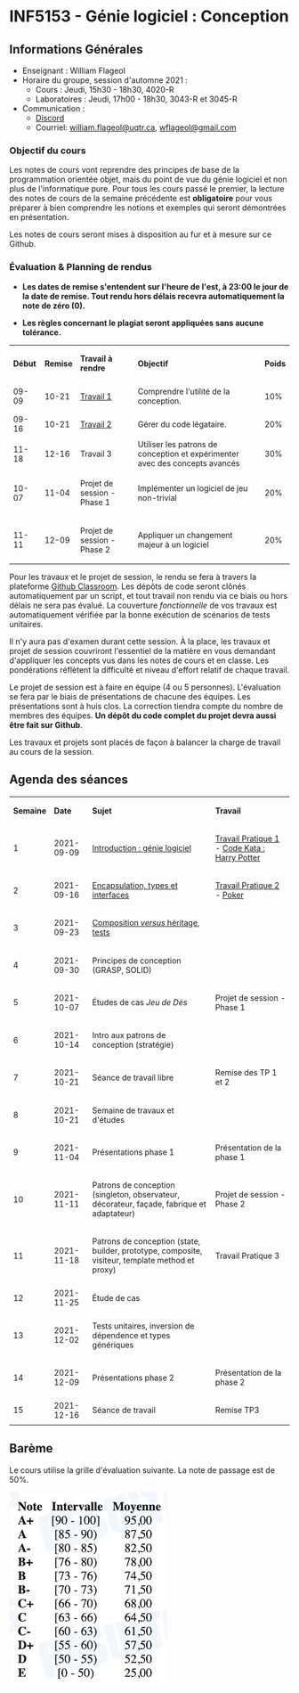 # INF5153 - Génie logiciel : Conception

## Informations Générales

* Enseignant : William Flageol
* Horaire du groupe, session d'automne 2021 :
  * Cours : Jeudi, 15h30 - 18h30, 4020-R
  * Laboratoires : Jeudi, 17h00 - 18h30, 3043-R et 3045-R
* Communication :
  * [Discord](https://discord.gg/npFDAwCXcw)
  * Courriel: william.flageol@uqtr.ca, wflageol@gmail.com

### Objectif du cours

Les notes de cours vont reprendre des principes de base de la programmation orientée objet, mais du point de vue du génie logiciel et non plus de l'informatique pure. Pour tous les cours passé le premier, la lecture des notes de cours de la semaine précédente est **obligatoire** pour vous préparer à bien comprendre les notions et exemples qui seront démontrées en présentation.

Les notes de cours seront mises à disposition au fur et à mesure sur ce Github.

### Évaluation & Planning de rendus

* **Les dates de remise s'entendent sur l'heure de l'est, à 23:00 le jour de la date de remise. Tout rendu hors délais recevra automatiquement la note de zéro (0).**

* **Les règles concernant le plagiat seront appliquées sans aucune tolérance.**

<table>
<tr>
<td>

**Début**

</td>
<td>

**Remise**

</td>
<td>

**Travail à rendre**

</td>
<td>

**Objectif**

</td>
<td>

**Poids**

</td>
</tr>

<tr>
<td>09-09</td>
<td>10-21</td>
<td>

[Travail 1](https://github.com/wflageol-uqtr/inf1035/blob/master/travail1.md)

</td>
<td>Comprendre l'utilité de la conception.</td>
<td>10%</td>
</tr>

<tr>
<td>09-16</td>
<td>10-21</td>
<td>

[Travail 2](https://github.com/wflageol-uqtr/inf1035/blob/master/travail2.md)

</td>
<td>Gérer du code légataire.</td>
<td>20%</td>
</tr>

<tr>
<td>11-18</td>
<td>12-16</td>
<td>

Travail 3

</td>
<td>Utiliser les patrons de conception et expérimenter avec des concepts avancés</td>
<td>30%</td>
</tr>

<tr>
<td>10-07</td>
<td>11-04</td>
<td>

Projet de session - Phase 1

</td>
<td>Implémenter un logiciel de jeu non-trivial</td>
<td>20%</td>
</tr>

<tr>
<td>11-11</td>
<td>12-09</td>
<td>

Projet de session - Phase 2

</td>
<td>Appliquer un changement majeur à un logiciel</td>
<td>20%</td>
</tr>


</table>

Pour les travaux et le projet de session, le rendu se fera à travers la plateforme [Github Classroom](https://classroom.github.com/classrooms/88508300-inf1035). Les dépôts de code seront clônés automatiquement par un script, et tout travail non rendu via ce biais ou hors délais ne sera pas évalué. La couverture _fonctionnelle_ de vos travaux est automatiquement vérifiée par la bonne exécution de scénarios de tests unitaires.

Il n'y aura pas d'examen durant cette session. À la place, les travaux et projet de session couvriront l'essentiel de la matière en vous demandant d'appliquer les concepts vus dans les notes de cours et en classe. Les pondérations réflètent la difficulté et niveau d'effort relatif de chaque travail.

Le projet de session est à faire en équipe (4 ou 5 personnes). L'évaluation se fera par le biais de présentations de chacune des équipes. Les présentations sont à huis clos. La correction tiendra compte du nombre de membres des équipes. **Un dépôt du code complet du projet devra aussi être fait sur Github**.

Les travaux et projets sont placés de façon à balancer la charge de travail au cours de la session.


## Agenda des séances

<table>
<tr>
<td>

**Semaine**

</td>
<td>

**Date**

</td>
<td>

**Sujet**

</td>
<td>

**Travail**

</td>
<tr>
<td>1</td>
<td>2021-09-09</td>
<td>

[Introduction : génie logiciel](https://github.com/wflageol-uqtr/inf1035/blob/master/semaine1.md)

</td>
<td>

[Travail Pratique 1](https://github.com/wflageol-uqtr/inf1035/blob/master/travail1.md) - [Code Kata : Harry Potter](https://classroom.github.com/a/fMsfizsL)

</td>
</tr>

<tr>
<td>2</td>
<td>2021-09-16</td>
<td>

[Encapsulation, types et interfaces](https://github.com/wflageol-uqtr/inf1035/blob/master/semaine2.md)

</td>
<td>

[Travail Pratique 2](https://github.com/wflageol-uqtr/inf1035/blob/master/travail2.md) - [Poker](https://classroom.github.com/a/gzLRdjgs)

</td>
</tr>

<tr>
<td>3</td>
<td>2021-09-23</td>
<td>

[Composition _versus_ héritage, tests](https://github.com/wflageol-uqtr/inf1035/blob/master/semaine3.md)

</td>
<td></td>
</tr>

<tr>
<td>4</td>
<td>2021-09-30</td>
<td>

Principes de conception (GRASP, SOLID)

</td>
<td></td>
</tr>

<tr>
<td>5</td>
<td>2021-10-07</td>
<td>

Études de cas _Jeu de Dés_

</td>
<td>

Projet de session - Phase 1

</td>
</tr>

<tr>
<td>6</td>
<td>2021-10-14</td>
<td>

Intro aux patrons de conception (stratégie)

</td>
<td></td>
</tr>

<tr>
<td>7</td>
<td>2021-10-21</td>
<td>

Séance de travail libre

</td>
<td>

Remise des TP 1 et 2

</td>
</tr>

<tr>
<td>8</td>
<td>2021-10-21</td>
<td>

Semaine de travaux et d'études

</td>
<td></td>
</tr>

<tr>
<td>9</td>
<td>2021-11-04</td>
<td>

Présentations phase 1

</td>
<td>

Présentation de la phase 1

</td>
</tr>

<tr>
<td>10</td>
<td>2021-11-11</td>
<td>

Patrons de conception (singleton, observateur, décorateur, façade, fabrique et adaptateur)

</td>
<td>

Projet de session - Phase 2

</td>
</tr>

<tr>
<td>11</td>
<td>2021-11-18</td>
<td>

Patrons de conception (state, builder, prototype, composite, visiteur, template method et proxy)

</td>
<td>

Travail Pratique 3

</td>
</tr>

<tr>
<td>12</td>
<td>2021-11-25</td>
<td>

Étude de cas

</td>
<td>
</td>
</tr>

<tr>
<td>13</td>
<td>2021-12-02</td>
<td>

Tests unitaires, inversion de dépendence et types génériques

</td>
<td>

</td>
</tr>

<tr>
<td>14</td>
<td>2021-12-09</td>
<td>

Présentations phase 2

</td>
<td>

Présentation de la phase 2

</td>
</tr>

<tr>
<td>15</td>
<td>2021-12-16</td>
<td>

Séance de travail

</td>
<td>

Remise TP3

</td>
</tr>
</table>

## Barème

Le cours utilise la grille d'évaluation suivante. La note de passage est de 50%.

![](resources/plan_echelle.png)
